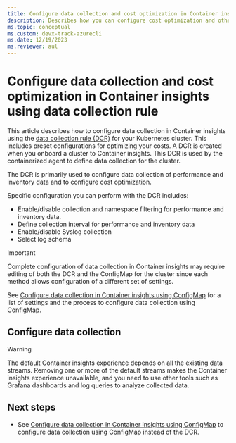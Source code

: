 ```yaml
---
title: Configure data collection and cost optimization in Container insights using data collection rule
description: Describes how you can configure cost optimization and other data collection for Container insights using a data collection rule.
ms.topic: conceptual
ms.custom: devx-track-azurecli
ms.date: 12/19/2023
ms.reviewer: aul
---
```


# Configure data collection and cost optimization in Container insights using data collection rule

This article describes how to configure data collection in Container insights using the [data collection rule (DCR)](../essentials/data-collection-rule-overview.md) for your Kubernetes cluster. This includes preset configurations for optimizing your costs. A DCR is created when you onboard a cluster to Container insights. This DCR is used by the containerized agent to define data collection for the cluster.

The DCR is primarily used to configure data collection of performance and inventory data and to configure cost optimization.

Specific configuration you can perform with the DCR includes:

- Enable/disable collection and namespace filtering for performance and inventory data.
- Define collection interval for performance and inventory data
- Enable/disable Syslog collection
- Select log schema

> [!IMPORTANT]
> Complete configuration of data collection in Container insights may require editing of both the DCR and the ConfigMap for the cluster since each method allows configuration of a different set of settings. 
> 
> See [Configure data collection in Container insights using ConfigMap](./container-insights-data-collection-configmap.md) for a list of settings and the process to configure data collection using ConfigMap.




## Configure data collection

> [!WARNING]
> The default Container insights experience depends on all the existing data streams. Removing one or more of the default streams makes the Container insights experience unavailable, and you need to use other tools such as Grafana dashboards and log queries to analyze collected data.













## Next steps

- See [Configure data collection in Container insights using ConfigMap](container-insights-data-collection-configmap.md) to configure data collection using ConfigMap instead of the DCR.
